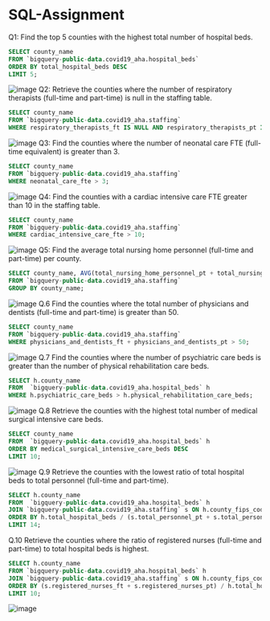 # SQL-Assignment

Q1: Find the top 5 counties with the highest total number of hospital beds.
```sql
SELECT county_name
FROM `bigquery-public-data.covid19_aha.hospital_beds`
ORDER BY total_hospital_beds DESC
LIMIT 5;
```
![image](https://github.com/Varad2408/SQL-Assignment/assets/152723954/a0cabffe-5c2a-4bd3-b3af-1d39c38f2757)
Q2: Retrieve the counties where the number of respiratory therapists (full-time and part-time) is null in the staffing table.
```sql
SELECT county_name
FROM `bigquery-public-data.covid19_aha.staffing`
WHERE respiratory_therapists_ft IS NULL AND respiratory_therapists_pt IS NULL;
```
![image](https://github.com/Varad2408/SQL-Assignment/assets/152723954/4d1828ec-f7fa-41a8-b54c-cc4fe38e1620)
Q3: Find the counties where the number of neonatal care FTE (full-time equivalent) is greater than 3.
```sql
SELECT county_name
FROM `bigquery-public-data.covid19_aha.staffing`
WHERE neonatal_care_fte > 3;
```
![image](https://github.com/Varad2408/SQL-Assignment/assets/152723954/d91ac6d0-852a-4a63-a75f-e78fbbec1998)
Q4: Find the counties with a cardiac intensive care FTE greater than 10 in the staffing table.
```sql
SELECT county_name
FROM `bigquery-public-data.covid19_aha.staffing`
WHERE cardiac_intensive_care_fte > 10;
```
![image](https://github.com/Varad2408/SQL-Assignment/assets/152723954/60424285-4645-4741-b3a9-854ed3b9dc72)
Q5: Find the average total nursing home personnel (full-time and part-time) per county.
```sql
SELECT county_name, AVG(total_nursing_home_personnel_pt + total_nursing_home_personnel_ft) AS avg_personnel
FROM `bigquery-public-data.covid19_aha.staffing`
GROUP BY county_name;
```
![image](https://github.com/Varad2408/SQL-Assignment/assets/152723954/46f578f8-34f9-48c0-8d17-248c57029769)
Q.6 Find the counties where the total number of physicians and dentists (full-time and part-time) is greater than 50.
```sql
SELECT county_name
FROM `bigquery-public-data.covid19_aha.staffing`
WHERE physicians_and_dentists_ft + physicians_and_dentists_pt > 50;
```
![image](https://github.com/Varad2408/SQL-Assignment/assets/152723954/a793bf4c-561b-4f73-974f-6b5ee968b2fc)
Q.7 Find the counties where the number of psychiatric care beds is greater than the number of physical rehabilitation care beds.
```sql
SELECT h.county_name
FROM  `bigquery-public-data.covid19_aha.hospital_beds` h
WHERE h.psychiatric_care_beds > h.physical_rehabilitation_care_beds;
```
![image](https://github.com/Varad2408/SQL-Assignment/assets/152723954/8e02923c-af8d-40e1-a8e9-f5b21a8c70e3)
Q.8 Retrieve the counties with the highest total number of medical surgical intensive care beds.
```sql
SELECT county_name
FROM  `bigquery-public-data.covid19_aha.hospital_beds` h
ORDER BY medical_surgical_intensive_care_beds DESC
LIMIT 10;
```
![image](https://github.com/Varad2408/SQL-Assignment/assets/152723954/aeda8809-5c8e-4861-aeb4-1e33c53d6f27)
Q.9 Retrieve the counties with the lowest ratio of total hospital beds to total personnel (full-time and part-time).
```sql
SELECT h.county_name
FROM  `bigquery-public-data.covid19_aha.hospital_beds` h
JOIN `bigquery-public-data.covid19_aha.staffing` s ON h.county_fips_code = s.county_fips_code
ORDER BY h.total_hospital_beds / (s.total_personnel_pt + s.total_personnel_ft) ASC
LIMIT 14;
```
Q.10 Retrieve the counties where the ratio of registered nurses (full-time and part-time) to total hospital beds is highest.
```sql
SELECT h.county_name
FROM `bigquery-public-data.covid19_aha.hospital_beds` h
JOIN `bigquery-public-data.covid19_aha.staffing` s ON h.county_fips_code = s.county_fips_code
ORDER BY (s.registered_nurses_ft + s.registered_nurses_pt) / h.total_hospital_beds DESC
LIMIT 10;
```
![image](https://github.com/Varad2408/SQL-Assignment/assets/152723954/a282bc72-94da-4d91-a0a8-fcfead3cc867)







